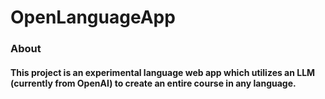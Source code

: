 # OpenLanguageApp

### About
#### This project is an experimental language web app which utilizes an LLM (currently from OpenAI) to create an entire course in any language.
